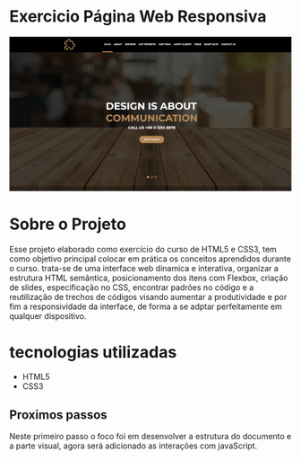 # Exercicio Página Web Responsiva

![Tela principal home](https://github.com/Luisokl/ExercicioPaginaWeb-Responsiva/blob/master/Capturas%20de%20tela%20do%20projeto/tela%20inicial.png)


# Sobre o Projeto

Esse projeto elaborado como exercício do curso de HTML5 e CSS3, tem como objetivo principal colocar em prática os conceitos aprendidos durante o curso.
trata-se de uma interface web dinamica e interativa, organizar a estrutura HTML semântica, posicionamento dos itens com Flexbox, criação de slides, especificação no CSS,
encontrar padrões no código e a reutilização de trechos de códigos visando aumentar a produtividade e por fim a responsividade da interface, de forma a se adptar perfeitamente
em qualquer dispositivo.


# tecnologias utilizadas 
- HTML5
- CSS3

## Proximos passos 

Neste primeiro passo o foco foi em desenvolver a estrutura do documento e a parte visual, agora será adicionado as interações com javaScript.
